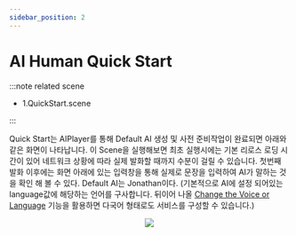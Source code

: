 ```yaml
---
sidebar_position: 2
---
```


# AI Human Quick Start

:::note related scene

- 1.QuickStart.scene

:::

Quick Start는 AIPlayer를 통해 Default AI 생성 및 사전 준비작업이 완료되면 아래와 같은 화면이 나타납니다. 이 Scene을 실행해보면 최초 실행시에는 기본 리로스 로딩 시간이 있어 네트워크 상황에 따라 실제 발화할 때까지 수분이 걸릴 수 있습니다. 첫번째 발화 이후에는 화면 아래에 있는 입력창을 통해 실제로 문장을 입력하여 AI가 말하는 것을 확인 해 볼 수 있다. Default AI는 Jonathan이다. (기본적으로 AI에 설정 되어있는 language값에 해당하는 언어를 구사합니다. 뒤이어 나올 [Change the Voice or Language](/aihuman/unity-sdk/aiplayer/advanced-features#change-the-voice-or-language) 기능을 활용하면 다국어 형태로도 서비스를 구성할 수 있습니다.)

<p align="center">
<img src="/img/aihuman/unity/quickstart_speech.png" style={{zoom: "40%"}} />
</p>
